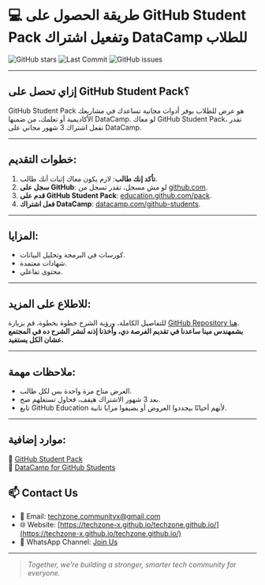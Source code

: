 # 💻 طريقة الحصول على GitHub Student Pack وتفعيل اشتراك DataCamp للطلاب

![GitHub stars](https://img.shields.io/github/stars/MinaaMamdouh/datacamp-github-student-activation)
![Last Commit](https://img.shields.io/github/last-commit/MinaaMamdouh/datacamp-github-student-activation)
![GitHub issues](https://img.shields.io/github/issues/MinaaMamdouh/datacamp-github-student-activation)

---

## إزاي تحصل على GitHub Student Pack؟

GitHub Student Pack هو عرض للطلاب يوفر أدوات مجانية تساعدك في مشاريعك الأكاديمية أو تعلمك، من ضمنها DataCamp. لو معاك GitHub Student Pack، تقدر تفعل اشتراك 3 شهور مجاني على DataCamp.

---

## خطوات التقديم:

1. **تأكد إنك طالب**: لازم يكون معاك إثبات أنك طالب.
2. **سجل على GitHub**: لو مش مسجل، تقدر تسجل من [github.com](https://github.com).
3. **قدم على GitHub Student Pack**: [education.github.com/pack](https://education.github.com/pack).
4. **فعل اشتراك DataCamp**: [datacamp.com/github-students](https://www.datacamp.com/github-students).

---

## المزايا:

- كورسات في البرمجة وتحليل البيانات.
- شهادات معتمدة.
- محتوى تفاعلي.

---

## للاطلاع على المزيد:

للتفاصيل الكاملة، ورؤية الشرح خطوة بخطوة، قم بزيارة [GitHub Repository هنا](https://github.com/MinaaMamdouh/datacamp-github-student-activation).  
**بشمهندس مينا ساعدنا في تقديم الفرصة دي، وأخذنا إذنه لنشر الشرح ده في المجتمع عشان الكل يستفيد.**

---

## ملاحظات مهمة:

- العرض متاح مرة واحدة بس لكل طالب.
- بعد 3 شهور الاشتراك هيقف، فحاول تستغلهم صح.
- تابع GitHub Education لأنهم أحيانًا بيجددوا العروض أو يضيفوا مزايا تانية.

---

## موارد إضافية:

🔗 [GitHub Student Pack](https://education.github.com/pack)  
🔗 [DataCamp for GitHub Students](https://www.datacamp.com/github-students)

## 📫 Contact Us

- 📧 Email: techzone.communityx@gmail.com
- 🌐 Website: [https://techzone-x.github.io/techzone.github.io/](https://techzone-x.github.io/techzone.github.io/)  
- 📱 WhatsApp Channel: [Join Us](https://whatsapp.com/channel/0029VangR3qInlqTFOIT4G1U)  



---
> _Together, we're building a stronger, smarter tech community for everyone._
